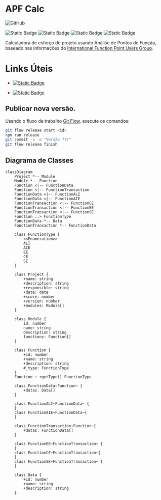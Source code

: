 # APF Calc

![GitHub](https://img.shields.io/github/license/LVRodrigues/cpp-fifo)

![Static Badge](https://img.shields.io/badge/angular-16-blue?logo=angular) 
![Static Badge](https://img.shields.io/badge/SAAS-yellow)
![Static Badge](https://img.shields.io/badge/NGXecharts-yellow)
![Static Badge](https://img.shields.io/badge/XML-yellow)


Calculadora de esforço de projeto usando Análise de Pontos de Função, baseado nas informações do
[International Function Point Users Group](https://ifpug.org).

# Links Úteis

* [![Static Badge](https://img.shields.io/badge/Manual_do_Usuário-blue)](https://github.com/LVRodrigues/apf-calc/wiki/Manual-do-Usu%C3%A1rio)

* [![Static Badge](https://img.shields.io/badge/Function_Point_Analisys-blue)](https://ifpug.org/ifpug-standards/fpa)

## Publicar nova versão.

Usando o fluxo de trabalho [Git Flow](https://www.atlassian.com/git/tutorials/comparing-workflows/gitflow-workflow), execute os comandos:

```bash
git flow release start <id>
npm run release
git commit -a -m "Versão ???"
git flow release finish
```

## Diagrama de Classes

```mermaid
classDiagram
    Project *-- Module
    Module *-- Function
    Function <|-- FunctionData
    Function <|-- FunctionTransaction
    FunctionData <|-- FunctionALI
    FunctionData <|-- FunctionAIE
    FunctionTransaction <|-- FunctionCE
    FunctionTransaction <|-- FunctionEE
    FunctionTransaction <|-- FunctionSE
    Function ..> FunctionType
    FunctionData *-- Data
    FunctionTransaction *-- FunctionData

    class FunctionType {
        <<Enumeration>>
        ALI
        AIE
        EE
        CE
        SE
    }

    class Project {
        +name: string
        +description: string
        +responsible: string
        +date: date
        +score: number
        +version: number
        +modules: Module[]
    }    
    
    class Module {
        id: number
        name: string
        description: string
        functions: Function[]
    }
    
    class Function {
        +id: number
        +name: string
        +description: string 
        #_type: FunctionType
    }
    Function : +getType() FunctionType

    class FunctionData~Function~ {
        +datas: Data[]
    }

    class FunctionALI~FunctionData~ {
    }
    class FunctionAIE~FunctionData~{
    }

    class FunctionTransaction~Function~{
        +datas: FunctionData[]
    }

    class FunctionEE~FunctionTransaction~ {
    }
    class FunctionCE~FunctionTransaction~{
    }
    class FunctionSE~FunctionTransaction~ {
    }

    class Data {
        +id: number
        +name: string
        +description: string
    }
```